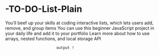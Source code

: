 # -TO-DO-List-Plain
You’ll beef up your skills at coding interactive lists, which lets users add, remove, and group items You can use this beginner JavaScript project in your daily life and add it to your portfolio Learn more about how to use arrays, nested functions, and local storage API
          
           
            
              
                
                 
                           output !
